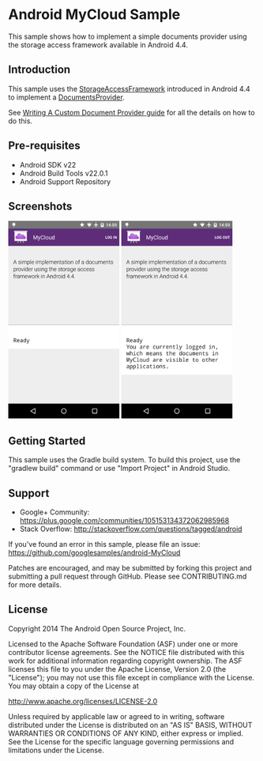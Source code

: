 Android MyCloud Sample
===================================

This sample shows how to implement a simple documents provider using the storage access
framework available in Android 4.4.

Introduction
------------

This sample uses the [StorageAccessFramework][1] introduced in Android 4.4 to implement a [DocumentsProvider][2].

See [Writing A Custom Document Provider guide][3] for all the details on how to do this.


[1]: https://developer.android.com/guide/topics/providers/document-provider.html
[2]: https://developer.android.com/reference/android/provider/DocumentsProvider.html
[3]: https://developer.android.com/guide/topics/providers/document-provider.html#custom

Pre-requisites
--------------

- Android SDK v22
- Android Build Tools v22.0.1
- Android Support Repository

Screenshots
-------------

<img src="screenshots/1-logged-out.png" height="400" alt="Screenshot"/> <img src="screenshots/2-logged-in.png" height="400" alt="Screenshot"/> 

Getting Started
---------------

This sample uses the Gradle build system. To build this project, use the
"gradlew build" command or use "Import Project" in Android Studio.

Support
-------

- Google+ Community: https://plus.google.com/communities/105153134372062985968
- Stack Overflow: http://stackoverflow.com/questions/tagged/android

If you've found an error in this sample, please file an issue:
https://github.com/googlesamples/android-MyCloud

Patches are encouraged, and may be submitted by forking this project and
submitting a pull request through GitHub. Please see CONTRIBUTING.md for more details.

License
-------

Copyright 2014 The Android Open Source Project, Inc.

Licensed to the Apache Software Foundation (ASF) under one or more contributor
license agreements.  See the NOTICE file distributed with this work for
additional information regarding copyright ownership.  The ASF licenses this
file to you under the Apache License, Version 2.0 (the "License"); you may not
use this file except in compliance with the License.  You may obtain a copy of
the License at

http://www.apache.org/licenses/LICENSE-2.0

Unless required by applicable law or agreed to in writing, software
distributed under the License is distributed on an "AS IS" BASIS, WITHOUT
WARRANTIES OR CONDITIONS OF ANY KIND, either express or implied.  See the
License for the specific language governing permissions and limitations under
the License.
